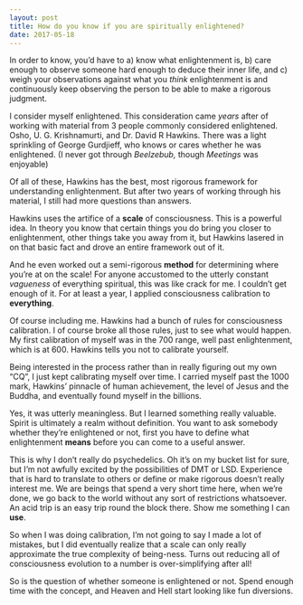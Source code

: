 ```yaml
---
layout: post
title: How do you know if you are spiritually enlightened?
date: 2017-05-18
---
```


<p>In order to know, you’d have to a) know what enlightenment is, b) care enough to observe someone hard enough to deduce their inner life, and c) weigh your observations against what you <i>think</i> enlightenment is and continuously keep observing the person to be able to make a rigorous judgment.</p><p>I consider myself enlightened. This consideration came <i>years</i> after of working with material from 3 people commonly considered enlightened. Osho, U. G. Krishnamurti, and Dr. David R Hawkins. There was a light sprinkling of George Gurdjieff, who knows or cares whether he was enlightened. (I never got through <i>Beelzebub,</i> though <i>Meetings</i> was enjoyable)</p><p>Of all of these, Hawkins has the best, most rigorous framework for understanding enlightenment. But after two years of working through his material, I still had more questions than answers.</p><p>Hawkins uses the artifice of a <b>scale</b> of consciousness. This is a powerful idea. In theory you know that certain things you do bring you closer to enlightenment, other things take you away from it, but Hawkins lasered in on that basic fact and drove an entire framework out of it.</p><p>And he even worked out a semi-rigorous <b>method</b> for determining where you’re at on the scale! For anyone accustomed to the utterly constant <i>vagueness</i> of everything spiritual, this was like crack for me. I couldn’t get enough of it. For at least a year, I applied consciousness calibration to <b>everything</b>.</p><p>Of course including me. Hawkins had a bunch of rules for consciousness calibration. I of course broke all those rules, just to see what would happen. My first calibration of myself was in the 700 range, well past enlightenment, which is at 600. Hawkins tells you not to calibrate yourself.</p><p>Being interested in the process rather than in really figuring out my own “CQ”, I just kept calibrating myself over time. I carried myself past the 1000 mark, Hawkins’ pinnacle of human achievement, the level of Jesus and the Buddha, and eventually found myself in the billions.</p><p>Yes, it was utterly meaningless. But I learned something really valuable. Spirit is ultimately a realm without definition. You want to ask somebody whether they’re enlightened or not, first you have to define what enlightenment <b>means</b> before you can come to a useful answer.</p><p>This is why I don’t really do psychedelics. Oh it’s on my bucket list for sure, but I’m not awfully excited by the possibilities of DMT or LSD. Experience that is hard to translate to others or define or make rigorous doesn’t really interest me. We are beings that spend a very short time here, when we’re done, we go back to the world without any sort of restrictions whatsoever. An acid trip is an easy trip round the block there. Show me something I can <b>use</b>.</p><p>So when I was doing calibration, I’m not going to say I made a lot of mistakes, but I did eventually realize that a scale can only really approximate the true complexity of being-ness. Turns out reducing all of consciousness evolution to a number is over-simplifying after all!</p><p>So is the question of whether someone is enlightened or not. Spend enough time with the concept, and Heaven and Hell start looking like fun diversions.</p>
